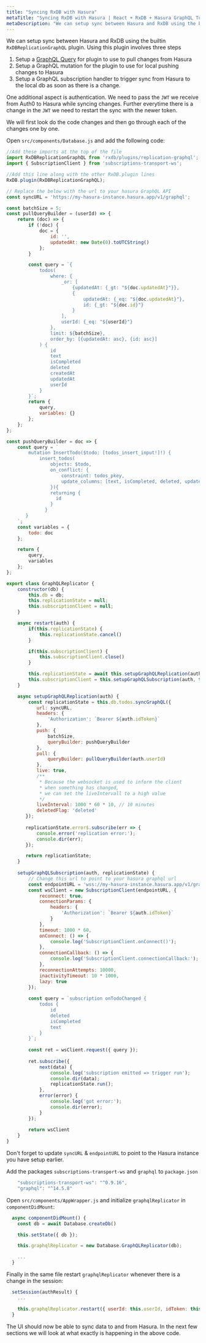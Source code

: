 ```yaml
---
title: "Syncing RxDB with Hasura"
metaTitle: "Syncing RxDB with Hasura | React + RxDB + Hasura GraphQL Tutorial"
metaDescription: "We can setup sync between Hasura and RxDB using the builtin RxDBReplicationGraphQL plugin."
---
```


We can setup sync between Hasura and RxDB using the builtin `RxDBReplicationGraphQL` plugin. Using this plugin involves three steps

1. Setup a [GraphQL Query](https://hasura.io/learn/graphql/intro-graphql/graphql-queries/) for plugin to use to pull changes from Hasura
2. Setup a GraphQL mutation for the plugin to use for local pushing changes to Hasura
3. Setup a GraphQL subscription handler to trigger sync from Hasura to the local db as soon as there is a change.

One additional aspect is authentication. We need to pass the `JWT` we receive from Auth0 to Hasura while syncing changes. Further everytime there is a change in the `JWT` we need to restart the sync with the newer token.

We will first look do the code changes and then go through each of the changes one by one.

Open `src/components/Database.js` and add the following code:

```js
//Add these imports at the top of the file
import RxDBReplicationGraphQL from 'rxdb/plugins/replication-graphql';
import { SubscriptionClient } from 'subscriptions-transport-ws';

//Add this line along with the other RxDB.plugin lines
RxDB.plugin(RxDBReplicationGraphQL);

// Replace the below with the url to your hasura GraphQL API
const syncURL = 'https://my-hasura-instance.hasura.app/v1/graphql';

const batchSize = 5;
const pullQueryBuilder = (userId) => {
    return (doc) => {
        if (!doc) {
            doc = {
                id: '',
                updatedAt: new Date(0).toUTCString()
            };
        }

        const query = `{
            todos(
                where: {
                    _or: [
                        {updatedAt: {_gt: "${doc.updatedAt}"}},
                        {
                            updatedAt: {_eq: "${doc.updatedAt}"},
                            id: {_gt: "${doc.id}"}
                        }
                    ],
                    userId: {_eq: "${userId}"} 
                },
                limit: ${batchSize},
                order_by: [{updatedAt: asc}, {id: asc}]
            ) {
                id
                text
                isCompleted
                deleted
                createdAt
                updatedAt
                userId
            }
        }`;
        return {
            query,
            variables: {}
        };
    };
};

const pushQueryBuilder = doc => {
    const query = `
        mutation InsertTodo($todo: [todos_insert_input!]!) {
            insert_todos(
                objects: $todo,
                on_conflict: {
                    constraint: todos_pkey,
                    update_columns: [text, isCompleted, deleted, updatedAt]
                }){
                returning {
                  id
                }
              }
       }
    `;
    const variables = {
        todo: doc
    };

    return {
        query,
        variables
    };
};

export class GraphQLReplicator {
    constructor(db) {
        this.db = db;
        this.replicationState = null;
        this.subscriptionClient = null;      
    }

    async restart(auth) {
        if(this.replicationState) {
            this.replicationState.cancel()
        }

        if(this.subscriptionClient) {
            this.subscriptionClient.close()
        }

        this.replicationState = await this.setupGraphQLReplication(auth)
        this.subscriptionClient = this.setupGraphQLSubscription(auth, this.replicationState)
    }

    async setupGraphQLReplication(auth) {
        const replicationState = this.db.todos.syncGraphQL({
           url: syncURL,
           headers: {
               'Authorization': `Bearer ${auth.idToken}`
           },
           push: {
               batchSize,
               queryBuilder: pushQueryBuilder
           },
           pull: {
               queryBuilder: pullQueryBuilder(auth.userId)
           },
           live: true,
           /**
            * Because the websocket is used to inform the client
            * when something has changed,
            * we can set the liveIntervall to a high value
            */
           liveInterval: 1000 * 60 * 10, // 10 minutes
           deletedFlag: 'deleted'
       });
   
       replicationState.error$.subscribe(err => {
           console.error('replication error:');
           console.dir(err);
       });

       return replicationState;
    }
   
    setupGraphQLSubscription(auth, replicationState) {
        // Change this url to point to your hasura graphql url
        const endpointURL = 'wss://my-hasura-instance.hasura.app/v1/graphql';
        const wsClient = new SubscriptionClient(endpointURL, {
            reconnect: true,
            connectionParams: {
                headers: {
                    'Authorization': `Bearer ${auth.idToken}`
                }
            },
            timeout: 1000 * 60,
            onConnect: () => {
                console.log('SubscriptionClient.onConnect()');
            },
            connectionCallback: () => {
                console.log('SubscriptionClient.connectionCallback:');
            },
            reconnectionAttempts: 10000,
            inactivityTimeout: 10 * 1000,
            lazy: true
        });
    
        const query = `subscription onTodoChanged {
            todos {
                id
                deleted
                isCompleted
                text
            }       
        }`;
    
        const ret = wsClient.request({ query });
    
        ret.subscribe({
            next(data) {
                console.log('subscription emitted => trigger run');
                console.dir(data);
                replicationState.run();
            },
            error(error) {
                console.log('got error:');
                console.dir(error);
            }
        });
    
        return wsClient
    }    
}
```

Don't forget to update `syncURL` & `endpointURL` to point to the Hasura instance you have setup earlier.

Add the packages `subscriptions-transport-ws` and `graphql` to `package.json`

```js
    "subscriptions-transport-ws": "^0.9.16",
    "graphql": "^14.5.8"
```

Open `src/components/AppWrapper.js` and initialize `graphqlReplicator` in `componentDidMount`:

```js
  async componentDidMount() {
    const db = await Database.createDb()

    this.setState({ db });

    this.graphqlReplicator = new Database.GraphQLReplicator(db);

    ...
  }
```

Finally in the same file restart `graphqlReplicator` whenever there is a change in the session:

```js
  setSession(authResult) {
    ...

    this.graphqlReplicator.restart({ userId: this.userId, idToken: this.idToken });
  }
```

The UI should now be able to sync data to and from Hasura. In the next few sections we will look at what exactly is happening in the above code.